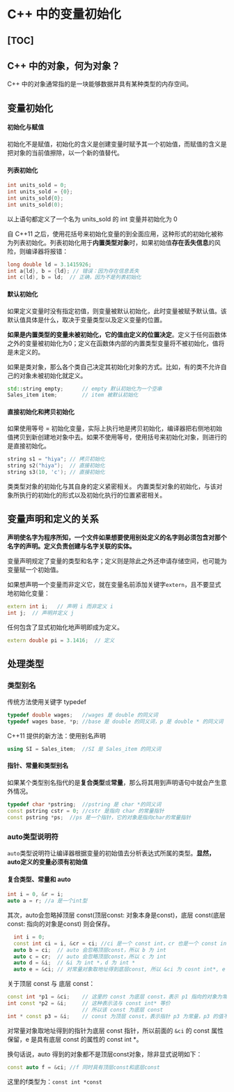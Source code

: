 # C++ 中的变量初始化
[TOC]
---

## C++ 中的对象，何为对象？
C++ 中的对象通常指的是一块能够数据并具有某种类型的内存空间。

## 变量初始化

#### 初始化与赋值
初始化不是赋值，初始化的含义是创建变量时赋予其一个初始值，而赋值的含义是把对象的当前值擦除，以一个新的值替代。

#### 列表初始化
```c++
int units_sold = 0;
int units_sold = {0};
int units_sold{0};
int units_sold(0);
```
以上语句都定义了一个名为 units_sold 的 int 变量并初始化为 0

自 C++11 之后，使用花括号来初始化变量的到全面应用，这种形式的初始化被称为列表初始化。列表初始化用于**内置类型对象**时，如果初始值**存在丢失信息**的风险，则编译器将报错：
```c++
long double ld = 3.1415926;
int a{ld}, b = {ld}; // 错误：因为存在信息丢失
int c(ld), b = ld;  // 正确，因为不是列表初始化
```
#### 默认初始化
如果定义变量时没有指定初值，则变量被默认初始化，此时变量被赋予默认值。该默认值具体是什么，取决于变量类型以及定义变量的位置。

**如果是内置类型的变量未被初始化，它的值由定义的位置决定**。定义于任何函数体之外的变量被初始化为0；定义在函数体内部的内置类型变量将不被初始化，值将是未定义的。

如果是类对象，那么各个类自己决定其初始化对象的方式。比如，有的类不允许自己的对象未被初始化就定义。
```c++
std::string empty;      // empty 默认初始化为一个空串
Sales_item item;        // item 被默认初始化
```

#### 直接初始化和拷贝初始化
如果使用等号 = 初始化变量，实际上执行地是拷贝初始化，编译器把右侧地初始值拷贝到新创建地对象中去。如果不使用等号，使用括号来初始化对象，则进行的是直接初始化。
```c++
string s1 = "hiya"; // 拷贝初始化
string s2("hiya");  // 直接初始化
string s3(10, 'c'); // 直接初始化
```

类类型对象的初始化与其自身的定义紧密相关。
内置类型对象的初始化，与该对象所执行的初始化的形式以及初始化执行的位置紧密相关。

## 变量声明和定义的关系

**声明使名字为程序所知，一个文件如果想要使用别处定义的名字则必须包含对那个名字的声明。定义负责创建与名字关联的实体。**

变量声明规定了变量的类型和名字；定义则是除此之外还申请存储空间，也可能为变量赋一个初始值。

如果想声明一个变量而非定义它，就在变量名前添加关键字`extern`，且不要显式地初始化变量：
```c++
extern int i;   // 声明 i 而非定义 i
int j;  // 声明并定义 j
```
任何包含了显式初始化地声明即成为定义。
```c++
extern double pi = 3.1416;  // 定义
```


## 处理类型
### 类型别名
传统方法使用关键字 typedef
```c++
typedef double wages;   //wages 是 double 的同义词
typedef wages base, *p; //base 是 double 的同义词，p 是 double * 的同义词
```
C++11 提供的新方法：使用别名声明
```c++
using SI = Sales_item;  //SI 是 Sales_item 的同义词
```
#### 指针、常量和类型别名
如果某个类型别名指代的是**复合类型**或**常量**，那么将其用到声明语句中就会产生意外情况。
```c++
typedef char *pstring;  //pstring 是 char *的同义词
const pstring cstr = 0; //cstr 是指向 char 的常量指针
const pstring *ps;  //ps 是一个指针，它的对象是指向char的常量指针
```
### auto类型说明符
`auto`类型说明符让编译器根据变量的初始值去分析表达式所属的类型。**显然，auto定义的变量必须有初始值**

#### 复合类型、常量和 auto
```c++
int i = 0, &r = i;
auto a = r; //a 是一个int型
```
其次，auto会忽略掉顶层 const(顶层const: 对象本身是const)，底层 const(底层const: 指向的对象是const) 则会保存。
```c++
  int i = 0;
  const int ci = i, &cr = ci; //ci 是一个 const int，cr 也是一个 const int
  auto b = ci;  // auto 会忽略顶层const，所以 b 为 int 
  auto c = cr;  // auto 会忽略顶层const，所以 c 为 int
  auto d = &i;  // &i 为 int *，d 为 int *
  auto e = &ci; // 对常量对象取地址得到底层const, 所以 &ci 为 cosnt int*, e 为 const int*, 指向整型常量的指针
```
关于顶层 const 与 底层 const：
```c++
const int *p1 = &ci;    // 这里的 const 为底层 const，表示 p1 指向的对象为常量
int const *p2 = &i;     // 这种表示法与 const int* 等价
                        // 所以该 const 为底层 const
int * const p3 = &i;    // const 为顶层 const，表示指针 p3 为常量，p3 的值不可变 
```
对常量对象取地址得到的指针为底层 const 指针，所以前面的 `&ci` 的 const 属性保留，e 是具有底层 const 的属性的 const int *。

换句话说，auto 得到的对象都不是顶层const对象，除非显式说明如下：
```c++
const auto f = &ci; //f 同时具有顶层const和底层const
```
这里的f类型为：`const int *const`